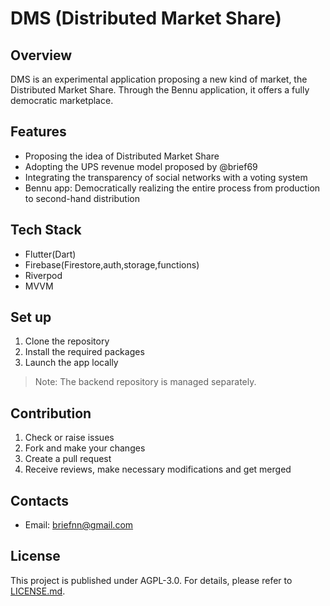 # DMS (Distributed Market Share)

## Overview

DMS is an experimental application proposing a new kind of market, the Distributed Market Share. Through the Bennu application, it offers a fully democratic marketplace.

## Features

- Proposing the idea of Distributed Market Share
- Adopting the UPS revenue model proposed by @brief69
- Integrating the transparency of social networks with a voting system
- Bennu app: Democratically realizing the entire process from production to second-hand distribution

## Tech Stack

- Flutter(Dart)
- Firebase(Firestore,auth,storage,functions)
- Riverpod
- MVVM

## Set up

1. Clone the repository
2. Install the required packages
3. Launch the app locally

> Note: The backend repository is managed separately.

## Contribution

1. Check or raise issues
2. Fork and make your changes
3. Create a pull request
4. Receive reviews, make necessary modifications and get merged

## Contacts

- Email: [briefnn@gmail.com](mailto:briefnn@gmail.com)

## License

This project is published under AGPL-3.0. For details, please refer to [LICENSE.md](link-to-license).
